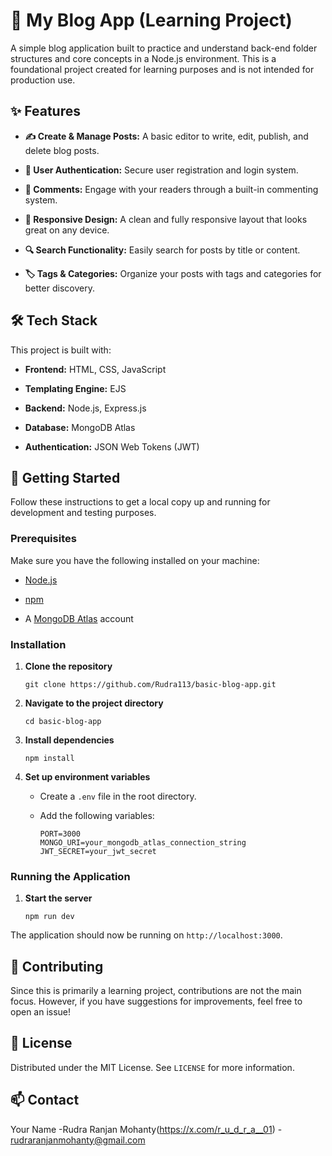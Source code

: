 # 📝 My Blog App (Learning Project)

A simple blog application built to practice and understand back-end folder structures and core concepts in a Node.js environment. This is a foundational project created for learning purposes and is not intended for production use.

## ✨ Features

* **✍️ Create & Manage Posts:** A basic editor to write, edit, publish, and delete blog posts.

* **👤 User Authentication:** Secure user registration and login system.

* **💬 Comments:** Engage with your readers through a built-in commenting system.

* **🚀 Responsive Design:** A clean and fully responsive layout that looks great on any device.

* **🔍 Search Functionality:** Easily search for posts by title or content.

* **🏷️ Tags & Categories:** Organize your posts with tags and categories for better discovery.

## 🛠️ Tech Stack

This project is built with:

* **Frontend:** HTML, CSS, JavaScript

* **Templating Engine:** EJS

* **Backend:** Node.js, Express.js

* **Database:** MongoDB Atlas

* **Authentication:** JSON Web Tokens (JWT)

## 🚀 Getting Started

Follow these instructions to get a local copy up and running for development and testing purposes.

### Prerequisites

Make sure you have the following installed on your machine:

* [Node.js](https://nodejs.org/en/)

* [npm](https://www.npmjs.com/)

* A [MongoDB Atlas](https://www.mongodb.com/cloud/atlas) account

### Installation

1. **Clone the repository**

   ```
   git clone https://github.com/Rudra113/basic-blog-app.git
   ```

2. **Navigate to the project directory**

   ```
   cd basic-blog-app
   ```

3. **Install dependencies**

   ```
   npm install
   ```

4. **Set up environment variables**

   * Create a `.env` file in the root directory.

   * Add the following variables:

     ```
     PORT=3000
     MONGO_URI=your_mongodb_atlas_connection_string
     JWT_SECRET=your_jwt_secret
     ```

### Running the Application

1. **Start the server**

   ```
   npm run dev
   ```

The application should now be running on `http://localhost:3000`.

## 🤝 Contributing

Since this is primarily a learning project, contributions are not the main focus. However, if you have suggestions for improvements, feel free to open an issue!

## 📄 License

Distributed under the MIT License. See `LICENSE` for more information.

## 📫 Contact

Your Name -Rudra Ranjan Mohanty(https://x.com/r_u_d_r_a__01) - rudraranjanmohanty@gmail.com

